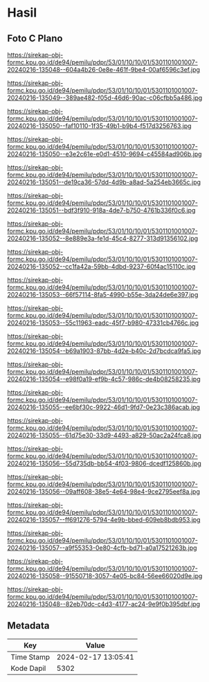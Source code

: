 # Hasil

## Foto C Plano

https://sirekap-obj-formc.kpu.go.id/de94/pemilu/pdpr/53/01/10/10/01/5301101001007-20240216-135048--604a4b26-0e8e-461f-9be4-00af6596c3ef.jpg

https://sirekap-obj-formc.kpu.go.id/de94/pemilu/pdpr/53/01/10/10/01/5301101001007-20240216-135049--389ae482-f05d-46d6-90ac-c06cfbb5a486.jpg

https://sirekap-obj-formc.kpu.go.id/de94/pemilu/pdpr/53/01/10/10/01/5301101001007-20240216-135050--faf10110-1f35-49b1-b9b4-f517d3256763.jpg

https://sirekap-obj-formc.kpu.go.id/de94/pemilu/pdpr/53/01/10/10/01/5301101001007-20240216-135050--e3e2c61e-e0d1-4510-9694-c45584ad906b.jpg

https://sirekap-obj-formc.kpu.go.id/de94/pemilu/pdpr/53/01/10/10/01/5301101001007-20240216-135051--de19ca36-57dd-4d9b-a8ad-5a254eb3665c.jpg

https://sirekap-obj-formc.kpu.go.id/de94/pemilu/pdpr/53/01/10/10/01/5301101001007-20240216-135051--bdf3f910-918a-4de7-b750-4761b336f0c6.jpg

https://sirekap-obj-formc.kpu.go.id/de94/pemilu/pdpr/53/01/10/10/01/5301101001007-20240216-135052--8e889e3a-fe1d-45c4-8277-313d91356102.jpg

https://sirekap-obj-formc.kpu.go.id/de94/pemilu/pdpr/53/01/10/10/01/5301101001007-20240216-135052--cc1fa42a-59bb-4dbd-9237-60f4ac15110c.jpg

https://sirekap-obj-formc.kpu.go.id/de94/pemilu/pdpr/53/01/10/10/01/5301101001007-20240216-135053--66f57114-8fa5-4990-b55e-3da24de6e397.jpg

https://sirekap-obj-formc.kpu.go.id/de94/pemilu/pdpr/53/01/10/10/01/5301101001007-20240216-135053--55c11963-eadc-45f7-b980-47331cb4766c.jpg

https://sirekap-obj-formc.kpu.go.id/de94/pemilu/pdpr/53/01/10/10/01/5301101001007-20240216-135054--b69a1903-87bb-4d2e-b40c-2d7bcdca9fa5.jpg

https://sirekap-obj-formc.kpu.go.id/de94/pemilu/pdpr/53/01/10/10/01/5301101001007-20240216-135054--e98f0a19-ef9b-4c57-986c-de4b08258235.jpg

https://sirekap-obj-formc.kpu.go.id/de94/pemilu/pdpr/53/01/10/10/01/5301101001007-20240216-135055--ee6bf30c-9922-46d1-9fd7-0e23c386acab.jpg

https://sirekap-obj-formc.kpu.go.id/de94/pemilu/pdpr/53/01/10/10/01/5301101001007-20240216-135055--61d75e30-33d9-4493-a829-50ac2a24fca8.jpg

https://sirekap-obj-formc.kpu.go.id/de94/pemilu/pdpr/53/01/10/10/01/5301101001007-20240216-135056--55d735db-bb54-4f03-9806-dcedf125860b.jpg

https://sirekap-obj-formc.kpu.go.id/de94/pemilu/pdpr/53/01/10/10/01/5301101001007-20240216-135056--09aff608-38e5-4e64-98e4-9ce2795eef8a.jpg

https://sirekap-obj-formc.kpu.go.id/de94/pemilu/pdpr/53/01/10/10/01/5301101001007-20240216-135057--ff691276-5794-4e9b-bbed-609eb8bdb953.jpg

https://sirekap-obj-formc.kpu.go.id/de94/pemilu/pdpr/53/01/10/10/01/5301101001007-20240216-135057--a9f55353-0e80-4cfb-bd71-a0a17521263b.jpg

https://sirekap-obj-formc.kpu.go.id/de94/pemilu/pdpr/53/01/10/10/01/5301101001007-20240216-135058--91550718-3057-4e05-bc84-56ee66020d9e.jpg

https://sirekap-obj-formc.kpu.go.id/de94/pemilu/pdpr/53/01/10/10/01/5301101001007-20240216-135048--82eb70dc-c4d3-4177-ac24-9e9f0b395dbf.jpg


## Metadata

| Key        | Value               |
| ---------- | ------------------- |
| Time Stamp | 2024-02-17 13:05:41 |
| Kode Dapil | 5302                |



